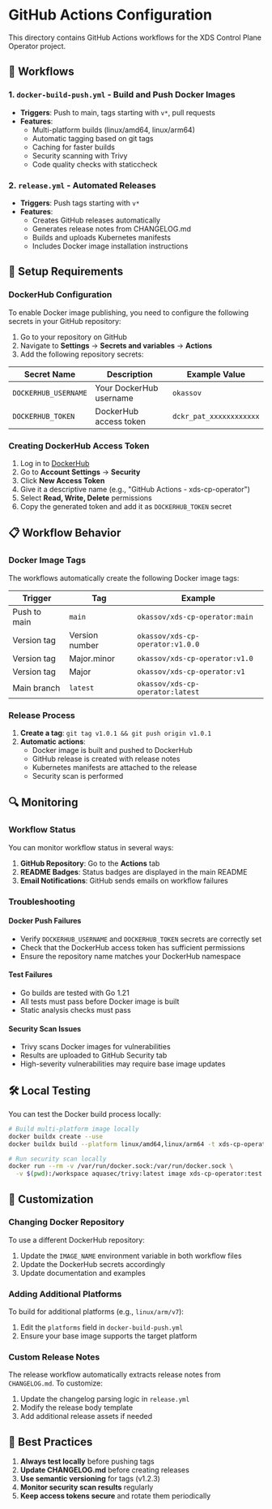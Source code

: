 # GitHub Actions Configuration

This directory contains GitHub Actions workflows for the XDS Control Plane Operator project.

## 🚀 Workflows

### 1. `docker-build-push.yml` - Build and Push Docker Images
- **Triggers**: Push to main, tags starting with `v*`, pull requests
- **Features**:
  - Multi-platform builds (linux/amd64, linux/arm64)
  - Automatic tagging based on git tags
  - Caching for faster builds
  - Security scanning with Trivy
  - Code quality checks with staticcheck

### 2. `release.yml` - Automated Releases
- **Triggers**: Push tags starting with `v*`
- **Features**:
  - Creates GitHub releases automatically
  - Generates release notes from CHANGELOG.md
  - Builds and uploads Kubernetes manifests
  - Includes Docker image installation instructions

## 🔧 Setup Requirements

### DockerHub Configuration

To enable Docker image publishing, you need to configure the following secrets in your GitHub repository:

1. Go to your repository on GitHub
2. Navigate to **Settings** → **Secrets and variables** → **Actions**
3. Add the following repository secrets:

| Secret Name | Description | Example Value |
|-------------|-------------|---------------|
| `DOCKERHUB_USERNAME` | Your DockerHub username | `okassov` |
| `DOCKERHUB_TOKEN` | DockerHub access token | `dckr_pat_xxxxxxxxxxxx` |

### Creating DockerHub Access Token

1. Log in to [DockerHub](https://hub.docker.com/)
2. Go to **Account Settings** → **Security**
3. Click **New Access Token**
4. Give it a descriptive name (e.g., "GitHub Actions - xds-cp-operator")
5. Select **Read, Write, Delete** permissions
6. Copy the generated token and add it as `DOCKERHUB_TOKEN` secret

## 📋 Workflow Behavior

### Docker Image Tags

The workflows automatically create the following Docker image tags:

| Trigger | Tag | Example |
|---------|-----|---------|
| Push to main | `main` | `okassov/xds-cp-operator:main` |
| Version tag | Version number | `okassov/xds-cp-operator:v1.0.0` |
| Version tag | Major.minor | `okassov/xds-cp-operator:v1.0` |
| Version tag | Major | `okassov/xds-cp-operator:v1` |
| Main branch | `latest` | `okassov/xds-cp-operator:latest` |

### Release Process

1. **Create a tag**: `git tag v1.0.1 && git push origin v1.0.1`
2. **Automatic actions**:
   - Docker image is built and pushed to DockerHub
   - GitHub release is created with release notes
   - Kubernetes manifests are attached to the release
   - Security scan is performed

## 🔍 Monitoring

### Workflow Status

You can monitor workflow status in several ways:

1. **GitHub Repository**: Go to the **Actions** tab
2. **README Badges**: Status badges are displayed in the main README
3. **Email Notifications**: GitHub sends emails on workflow failures

### Troubleshooting

#### Docker Push Failures
- Verify `DOCKERHUB_USERNAME` and `DOCKERHUB_TOKEN` secrets are correctly set
- Check that the DockerHub access token has sufficient permissions
- Ensure the repository name matches your DockerHub namespace

#### Test Failures
- Go builds are tested with Go 1.21
- All tests must pass before Docker image is built
- Static analysis checks must pass

#### Security Scan Issues
- Trivy scans Docker images for vulnerabilities
- Results are uploaded to GitHub Security tab
- High-severity vulnerabilities may require base image updates

## 🛠️ Local Testing

You can test the Docker build process locally:

```bash
# Build multi-platform image locally
docker buildx create --use
docker buildx build --platform linux/amd64,linux/arm64 -t xds-cp-operator:test .

# Run security scan locally
docker run --rm -v /var/run/docker.sock:/var/run/docker.sock \
  -v $(pwd):/workspace aquasec/trivy:latest image xds-cp-operator:test
```

## 📝 Customization

### Changing Docker Repository

To use a different DockerHub repository:

1. Update the `IMAGE_NAME` environment variable in both workflow files
2. Update the DockerHub secrets accordingly
3. Update documentation and examples

### Adding Additional Platforms

To build for additional platforms (e.g., `linux/arm/v7`):

1. Edit the `platforms` field in `docker-build-push.yml`
2. Ensure your base image supports the target platform

### Custom Release Notes

The release workflow automatically extracts release notes from `CHANGELOG.md`. To customize:

1. Update the changelog parsing logic in `release.yml`
2. Modify the release body template
3. Add additional release assets if needed

## 🎯 Best Practices

1. **Always test locally** before pushing tags
2. **Update CHANGELOG.md** before creating releases
3. **Use semantic versioning** for tags (v1.2.3)
4. **Monitor security scan results** regularly
5. **Keep access tokens secure** and rotate them periodically 